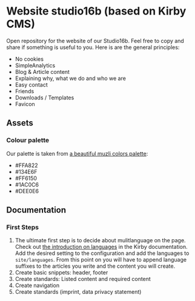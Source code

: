 # Website studio16b (based on Kirby CMS)

Open repository for the website of our Studio16b. Feel free to copy and share if something is useful to you. Here is are the general principles:

* No cookies
* SimpleAnalytics
* Blog & Article content
* Explaining why, what we do and who we are
* Easy contact
* Friends
* Downloads / Templates
* Favicon

## Assets

### Colour palette

Our palette is taken from [a beautiful muzli colors palette](https://colors.muz.li/palette/ffa822/134e6f/ff6150/1ac0c6/dee0e6):

* #FFA822
* #134E6F
* #FF6150
* #1AC0C6
* #DEE0E6

## Documentation

### First Steps

1. The ultimate first step is to decide about mulitlanguage on the page. Check out [the introduction on languages](https://getkirby.com/docs/guide/languages/introduction) in the Kirby documentation. Add the desired setting to the configuration and add the languages to `site/languages`. From this point on you will have to append language suffixes to the articles you write and the content you will create.
2. Create basic snippets: header, footer
3. Create standards: Listed content and required content
4. Create navigation
5. Create standards (imprint, data privacy statement)
